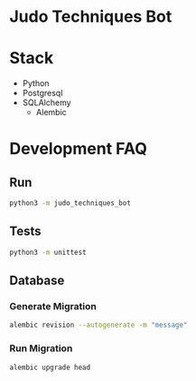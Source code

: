 # Judo Techniques Bot

# Stack

- Python
- Postgresql
- SQLAlchemy
  - Alembic

# Development FAQ

## Run

```bash
python3 -m judo_techniques_bot
```

## Tests

```bash
python3 -m unittest
```

## Database

### Generate Migration

```bash
alembic revision --autogenerate -m "message"
```

### Run Migration

```bash
alembic upgrade head
```
